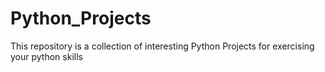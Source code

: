 # Python_Projects
This repository is a collection of interesting Python Projects for exercising your python skills

